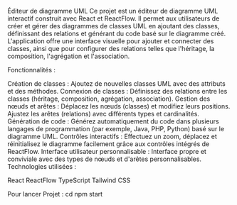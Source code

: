 Éditeur de diagramme UML
Ce projet est un éditeur de diagramme UML interactif construit avec React et ReactFlow. Il permet aux utilisateurs de créer et gérer des diagrammes de classes UML en ajoutant des classes, définissant des relations et générant du code basé sur le diagramme créé. L'application offre une interface visuelle pour ajouter et connecter des classes, ainsi que pour configurer des relations telles que l'héritage, la composition, l'agrégation et l'association.

Fonctionnalités :

Création de classes : Ajoutez de nouvelles classes UML avec des attributs et des méthodes.
Connexion de classes : Définissez des relations entre les classes (héritage, composition, agrégation, association).
Gestion des nœuds et arêtes : Déplacez les nœuds (classes) et modifiez leurs positions. Ajustez les arêtes (relations) avec différents types et cardinalités.
Génération de code : Générez automatiquement du code dans plusieurs langages de programmation (par exemple, Java, PHP, Python) basé sur le diagramme UML.
Contrôles interactifs : Effectuez un zoom, déplacez et réinitialisez le diagramme facilement grâce aux contrôles intégrés de ReactFlow.
Interface utilisateur personnalisable : Interface propre et conviviale avec des types de nœuds et d'arêtes personnalisables.
Technologies utilisées :

React
ReactFlow
TypeScript
Tailwind CSS


Pour lancer Projet : 
cd
npm start
